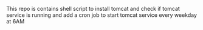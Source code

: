 This repo is contains shell script to install tomcat and check if tomcat service is running and add a cron job to start tomcat service every weekday at 6AM
